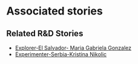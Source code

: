 # Associated stories

<!-- !!DO NOT REMOVE!! start autogenerated hyperlinks -->
## Related R&D Stories
- [Explorer\-El Salvador\- Maria Gabriela Gonzalez](/stories/?doc=Explorers_SLV)
- [Experimenter-Serbia-Kristina Nikolic](/stories/?doc=Experimenters_SRB)
<!-- !!DO NOT REMOVE!! end autogenerated hyperlinks -->